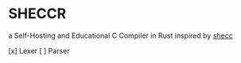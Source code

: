 # SHECCR
  
a Self-Hosting and Educational C Compiler in Rust inspired by [shecc](https://github.com/jserv/shecc)

[x] Lexer 
[ ] Parser

